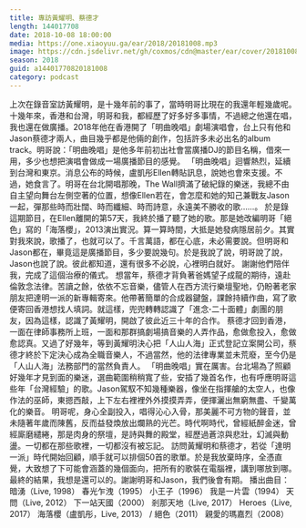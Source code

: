 ```yaml
---
title: 專訪黃耀明、蔡德才
length: 144017708
date: 2018-10-08 18:00:00
media: https://one.xiaoyuu.ga/ear/2018/20181008.mp3
image: https://cdn.jsdelivr.net/gh/coxmos/cdn@master/ear/cover/20181008.jpeg
season: 2018
guid: a14401770820181008
category: podcast
---
```


上次在錄音室訪黃耀明，是十幾年前的事了，當時明哥比現在的我還年輕幾歲呢。十幾年來，香港和台灣，明哥和我，都經歷了好多好多事情，不過總之他還在唱，我也還在做廣播。2018年他在香港開了「明曲晚唱」劇場演唱會，台上只有他和Jason蔡德才兩人，曲目幾乎都是他倆的創作，包括許多未必出名的album track。明哥說：「明曲晚唱」是他多年前初出社會當廣播DJ的節目名稱，借來一用，多少也想把演唱會做成一場廣播節目的感覺。
「明曲晚唱」迴響熱烈，延續到台灣和東京。消息公布的時候，盧凱彤Ellen轉貼訊息，說她也會來支援。不過，她食言了。明哥在台北開唱那晚，The Wall擠滿了破紀錄的樂迷，我總不由自主望向舞台左側空著的位置，想像Ellen若在，會怎麼和她的知己兼戰友Jason一起，彈那些時而壯闊、時而纖細、時而詩意，永遠美不勝收的歌……。
於是錄這期節目，在Ellen離開的第57天，我終於播了聽了她的歌。那是她改編明哥「絕色」寫的「海落櫻」，2013演出實況。算一算時間，大抵是她發病隱居前夕。其實對我來說，歌播了，也就可以了。千言萬語，都在心底，未必需要說。但明哥和Jason都在，畢竟這是廣播節目，多少要說幾句。於是我說了說，明哥說了說，Jason也說了說。彼此都知道，還有很多不必說，心裡明白就好。
謝謝他們陪伴我，完成了這個治療的儀式。
想當年，蔡德才背負著爸媽望子成龍的期待，遠赴倫敦念法律。苦讀之餘，依依不忘音樂，儘管人在西方流行樂壇聖地，仍盼著老家朋友把達明一派的新專輯寄來。他帶著簡單的合成器鍵盤，課餘持續作曲，寫了歌便寄回香港想找人填詞。就這樣，兜兜轉轉認識了「進念<strong>‧</strong>二十面體」劇團的朋友，因為這樣，認識了黃耀明，開啟了彼此近三十年的合作。
蔡德才回到香港，一面在律師事務所上班，一面和那群搞劇場搞音樂的人弄作品，愈做愈投入，愈做愈認真。又過了好幾年，等到黃耀明決心把「人山人海」正式登記立案開公司，蔡德才終於下定決心成為全職音樂人，不過當然，他的法律專業並未荒廢，至今仍是「人山人海」法務部門的當然負責人。
「明曲晚唱」實在厲害。台北場為了照顧好幾年才見到面的樂迷，選曲範圍稍稍寬了些，安插了幾首名作，也有呼應明哥這些年「台灣經驗」的歌。Jason駕馭不知幾種樂器，像坐在指揮艙的太空人，也像作法的巫師，東摁西敲，上下左右裡裡外外摸摸弄弄，便揮灑出無窮無盡、千變萬化的樂音。
明哥呢，身心全副投入，唱得沁心入骨，那美麗不可方物的聲音，並未隨著年歲而陳舊，反而益發煥放出爛熟的光芒。時代啊時代，曾經紙醉金迷，曾經廝磨繾綣，那是肉身的祭壇，是詩與舞的殿堂，經歷過蒼涼與悲壯，幻滅與動盪。一切都在那些歌裡，一切都沒有被忘記。
訪問黃耀明和蔡德才，若從「達明一派」時代開始回顧，順手就可以排個50首的歌單。於是我放棄時序，全憑直覺，大致想了下可能會涵蓋的幾個面向，把所有的歌裝在電腦裡，講到哪放到哪。最終的結果，我想是還可以的。謝謝明哥和Jason，我們後會有期。
播出曲目：
暗湧（Live, 1998）
春光乍洩（1995）
小王子（1996）
我是一片雲（1994）
天問（Live, 2012）
下一站天國（2000）
剎那天地（Live, 2017）
Heroes（Live, 2017）
海落櫻（盧凱彤，Live, 2013） / 絕色（2011）
親愛的瑪嘉烈（2008）

